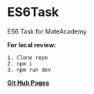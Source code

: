 # ES6Task
ES6 Task for MateAcademy

**For local review:**
```
1. Clone repo
2. npm i
3. npm run dev
```

[**Git Hub Pages**](https://platoniux.github.io/ES6Task/dist/)
